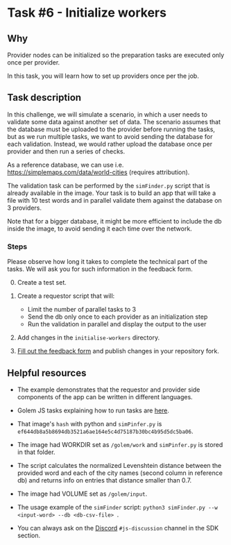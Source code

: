 
# Task #6 - Initialize workers

## Why

Provider nodes can be initialized so the preparation tasks are executed only once per provider.

In this task, you will learn how to set up providers once per the job. 

## Task description

In this challenge, we will simulate a scenario, in which a user needs to validate some data against another set of data. The scenario assumes that the database must be uploaded to the provider before running the tasks, but as we run multiple tasks, we want to avoid sending the database for each validation. Instead, we would rather upload the database once per provider and then run a series of checks.

As a reference database, we can use i.e. https://simplemaps.com/data/world-cities (requires attribution). 

The validation task can be performed by the `simFinder.py` script that is already available in the image. Your task is to build an app that will take a file with 10 test words and in parallel validate them against the database on 3 providers. 

Note that for a bigger database, it might be more efficient to include the db  inside the image, to avoid sending it each time over the network.

### Steps

Please observe how long it takes to complete the technical part of the tasks. We will ask you for such information in the feedback form.

0. Create a test set.

1. Create a requestor script that will:
    - Limit the number of parallel tasks to 3
    - Send the db only once to each provider as an initialization step
    - Run the validation in parallel and display the output to the user

3. Add changes in the `initialise-workers` directory.

4. [Fill out the feedback form](./FEEDBACK.md) and publish changes in your repository fork.

## Helpful resources

- The example demonstrates that the requestor and provider side components of the app can be written in different languages.

- Golem JS tasks explaining how to run tasks are [here](https://docs.golem.network/docs/creators/javascript/examples/executing-tasks).

- That image's `hash` with python and `simPinfer.py` is `ef644db8a5b8694db3521a6ae164e5c4d75187b30bc4b95d5dc5ba06`.

- The image had WORKDIR set as `/golem/work` and `simPinfer.py` is stored in that folder.

- The script calculates the normalized Levenshtein distance between the provided word and each of the city names (second column in reference db) and returns info on entries that distance smaller than 0.7.

- The image had VOLUME set as `/golem/input`.

- The usage example of the `simFinder` script:
`python3 simFinder.py --w <input-word> --db <db-csv-file> `.

- You can always ask on the [Discord](https://chat.golem.network/) `#js-discussion` channel in the SDK section.


